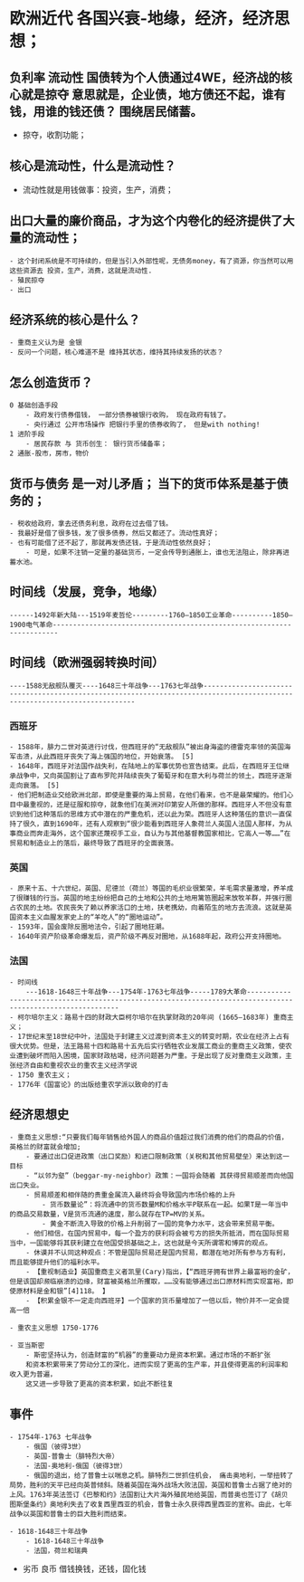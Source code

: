 # 欧洲近代 各国兴衰-地缘，经济，经济思想； 

## 负利率 **流动性** 国债转为个人债通过4WE，经济战的核心就是掠夺 意思就是，企业债，地方债还不起，谁有钱，用谁的钱还债？ 围绕居民储蓄。
 - 掠夺，收割功能；

## 核心是流动性，什么是流动性？
 - 流动性就是用钱做事：投资，生产，消费；

## 出口大量的廉价商品，才为这个内卷化的经济提供了大量的流动性；
	- 这个封闭系统是不可持续的，但是当引入外部性呢，无债务money，有了资源，你当然可以用这些资源去 投资，生产，消费，这就是流动性.
	- 殖民掠夺
	- 出口

## 经济系统的核心是什么？
	- 重商主义认为是 金银
	- 反问一个问题，核心难道不是 维持其状态，维持其持续发扬的状态？

## 怎么创造货币？
	0 基础创造手段
		- 政府发行债券借钱， 一部分债券被银行收购， 现在政府有钱了。
		- 央行通过 公开市场操作 把银行手里的债券收购了， 但是with nothing!
	1 进阶手段
		- 居民存款 与 货币创生： 银行货币储备率；
	2 通胀-股市，房市，物价

## 货币与债务 是一对儿矛盾； 当下的货币体系是基于债务的；
	- 税收给政府，拿去还债务利息，政府在过去借了钱。
	- 我最好是借了很多钱，发了很多债券，然后又都还了。流动性真好；
	- 也有可能借了还不起了，那就再发债还钱，于是流动性依然良好；
		- 可是，如果不注销一定量的基础货币，一定会传导到通胀上，谁也无法阻止，除非再进蓄水池。

## 时间线（发展，竞争，地缘）
	------1492年新大陆---1519年麦哲伦---------1760—1850工业革命----------1850—1900电气革命-----------------------------------------------------------------------

## 时间线（欧洲强弱转换时间）
	----1588无敌舰队覆灭----1648三十年战争---1763七年战争---------------------------------------------------------------------------------------------------------------------------

### 西班牙
	- 1588年，腓力二世对英进行讨伐，但西班牙的“无敌舰队”被出身海盗的德雷克率领的英国海军击溃，从此西班牙丧失了海上强国的地位，开始衰落。 [5] 
	- 1648年，西班牙对法国作战失利，在陆地上的军事优势也宣告结束。此后，在西班牙王位继承战争中，又向英国割让了直布罗陀并陆续丧失了葡萄牙和在意大利与荷兰的领土，西班牙逐渐走向衰落。 [5]
	- 他们把制造业交给欧洲北部，即使是重要的海上贸易，在他们看来，也不是最荣耀的。他们心目中最重视的，还是征服和掠夺，就象他们在美洲对印第安人所做的那样。西班牙人不但没有意识到他们这种落后的思维方式中潜在的严重危机，还以此为荣。西班牙人这种落伍的意识一直保持了很久，直到1690年，还有人观察到“很少能看到西班牙人象荷兰人英国人法国人那样，为从事商业而奔走海外，这个国家还蔑视手工业，自认为与其他基督教国家相比，它高人一等……”在贸易和制造业上的落后，最终导致了西班牙的全面衰落。

### 英国
	- 原来十五、十六世纪，英国、尼德兰（荷兰）等国的毛织业很繁荣，羊毛需求量激增，养羊成了很赚钱的行当。英国的地主纷纷把自己的土地和公共的土地用篱笆圈起来放牧羊群，并强行圈占农民的土地。农民丧失了赖以养家活口的土地，扶老携幼，向着陌生的地方去流浪。这就是英国资本主义血腥发家史上的“羊吃人”的“圈地运动”。
	- 1593年，国会废除反圈地法令，引起了圈地狂潮。
	- 1640年资产阶级革命爆发后，资产阶级不再反对圈地，从1688年起，政府公开支持圈地。

### 法国
	- 时间线
		---1618-1648三十年战争---1754年-1763七年战争-----1789大革命------------------------------------------------------------------------------------------------------------
	- 柯尔培尔主义：路易十四的财政大臣柯尔培尔在执掌财政的20年间 (1665—1683年) 重商主义；
	- 17世纪末至18世纪中叶，法国处于封建主义过渡到资本主义的转变时期，农业在经济上占有很大优势。但是，法王路易十四和路易十五先后实行牺牲农业发展工商业的重商主义政策，使农业遭到破坏而陷入困境，国家财政枯竭，经济问题甚为严重。于是出现了反对重商主义政策，主张经济自由和重视农业的重农主义经济学说
	- 1750 重农主义；
	- 1776年《国富论》的出版给重农学派以致命的打击

## 经济思想史
	- 重商主义思想:“只要我们每年销售给外国人的商品价值超过我们消费的他们的商品的价值，英格兰的财富就会增加; 
		- 要通过出口促进政策（出口奖励）和进口限制政策（关税和其他贸易壁垒）来达到这一目标
		- “以邻为壑”（beggar-my-neighbor）政策：一国将会随着 其获得贸易顺差而向他国出口失业。
		- 贸易顺差和相伴随的贵重金属流入最终将会导致国内市场价格的上升
			- 货币数量论”：将流通中的货币数量M和价格水平P联系在一起。如果T是一年当中的商品交易数量，V是货币流通的速度，那么就存在TP=MV的关系。
			- 黄金不断流入导致的价格上升削弱了一国的竞争力水平，这会带来贸易平衡。
		- 他们相信，在国内贸易中，每一个盈方的获利将会被亏方的损失所抵消，而在国际贸易当中，一国能够将其获利建立在他国受损基础之上，这也就是今天所谓零和博弈的观点。
		- 休谟并不认同这种观点：不管是国际贸易还是国内贸易，都潜在地对所有参与方有利，而且能够提升他们的福利水平。
		- 【重视制造业】英国重商主义者凯里(Cary)指出，【“西班牙拥有世界上最富裕的金矿，但是该国却濒临崩溃的边缘，财富被英格兰所攫取，……没有能够通过出口原材料而实现富裕，即使原材料是金和银”[4]118。 】
		- 【积累金银不一定走向西班牙】一个国家的货币量增加了一倍以后，物价并不一定会提高一倍

	- 重农主义思想 1750-1776

	- 亚当斯密
		- 斯密坚持认为，创造财富的“机器”的重要动力是资本积累。通过市场的不断扩张
		和资本积累带来了劳动分工的深化，进而实现了更高的生产率，并且使得更高的利润率和收入更为普遍，
		这又进一步导致了更高的资本积累，如此不断往复

## 事件
	- 1754年-1763 七年战争 
		- 俄国（彼得3世）
		- 英国-普鲁士（腓特烈大帝）
		- 法国-奥地利-俄国（彼得3世）
		- 俄国的退出，给了普鲁士以喘息之机。腓特烈二世抓住机会， 痛击奥地利，一举扭转了局势，胜利的天平已经向英普倾斜。随着英国在海外战场大败法国，英国和普鲁士占据了绝对的上风。1763年英法签订《巴黎和约》法国割让大片海外殖民地给英国，而普奥也签订了《胡贝图斯堡条约》奥地利失去了收复西里西亚的机会，普鲁士永久获得西里西亚的宣称。由此，七年战争以英国和普鲁士的巨大胜利而结束。

	- 1618-1648三十年战争
		- 1618-1648三十年战争
		- 法国，荷兰和瑞典


- 劣币 良币 借钱换钱，还钱，固化钱



